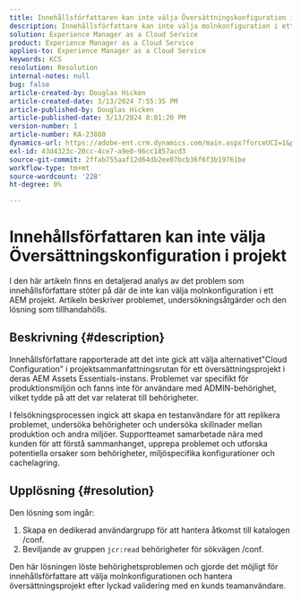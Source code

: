 ```yaml
---
title: Innehållsförfattaren kan inte välja Översättningskonfiguration i projekt
description: Innehållsförfattare kan inte välja molnkonfiguration i ett AEM projekt, vilket leder till att de inte kan hantera översättningskonfigurationer effektivt.
solution: Experience Manager as a Cloud Service
product: Experience Manager as a Cloud Service
applies-to: Experience Manager as a Cloud Service
keywords: KCS
resolution: Resolution
internal-notes: null
bug: false
article-created-by: Douglas Hicken
article-created-date: 3/13/2024 7:55:35 PM
article-published-by: Douglas Hicken
article-published-date: 3/13/2024 8:01:20 PM
version-number: 1
article-number: KA-23880
dynamics-url: https://adobe-ent.crm.dynamics.com/main.aspx?forceUCI=1&pagetype=entityrecord&etn=knowledgearticle&id=f33498a3-73e1-ee11-904d-6045bd006704
exl-id: 43d4323c-20cc-4ce7-a9e0-96cc1857acd3
source-git-commit: 2ffab755aaf12d64db2ee07bcb36f6f3b19761be
workflow-type: tm+mt
source-wordcount: '228'
ht-degree: 0%

---
```


# Innehållsförfattaren kan inte välja Översättningskonfiguration i projekt


I den här artikeln finns en detaljerad analys av det problem som innehållsförfattare stöter på där de inte kan välja molnkonfiguration i ett AEM projekt. Artikeln beskriver problemet, undersökningsåtgärder och den lösning som tillhandahölls.

## Beskrivning {#description}


Innehållsförfattare rapporterade att det inte gick att välja alternativet&quot;Cloud Configuration&quot; i projektsammanfattningsrutan för ett översättningsprojekt i deras AEM Assets Essentials-instans. Problemet var specifikt för produktionsmiljön och fanns inte för användare med ADMIN-behörighet, vilket tydde på att det var relaterat till behörigheter.

I felsökningsprocessen ingick att skapa en testanvändare för att replikera problemet, undersöka behörigheter och undersöka skillnader mellan produktion och andra miljöer. Supportteamet samarbetade nära med kunden för att förstå sammanhanget, upprepa problemet och utforska potentiella orsaker som behörigheter, miljöspecifika konfigurationer och cachelagring.


## Upplösning {#resolution}


Den lösning som ingår:

1. Skapa en dedikerad användargrupp för att hantera åtkomst till katalogen /conf.
2. Beviljande av gruppen `jcr:read` behörigheter för sökvägen /conf.


Den här lösningen löste behörighetsproblemen och gjorde det möjligt för innehållsförfattare att välja molnkonfigurationen och hantera översättningsprojekt efter lyckad validering med en kunds teamanvändare.
